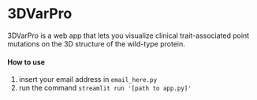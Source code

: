 # 3DVarPro
3DVarPro is a web app that lets you visualize clinical trait-associated point mutations on the 3D structure of the wild-type protein.

#### How to use
1. insert your email address in <code>email_here.py</code>
2. run the command <code>streamlit run '[path to app.py]'</code>
